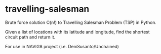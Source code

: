 # travelling-salesman
Brute force solution O(n!) to Travelling Salesman Problem (TSP) in Python.

Given a list of locations with its latitude and longitude, find the shortest circuit path and return it.

For use in NAVIG8 project (i.e. DeniSusanto/Unchained)  
